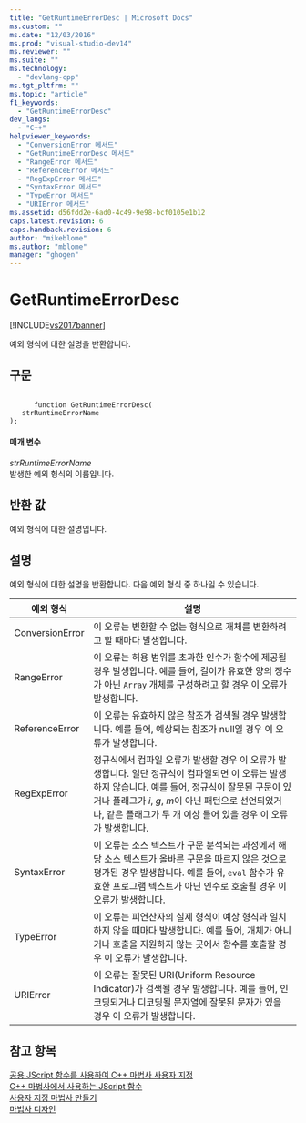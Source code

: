 ```yaml
---
title: "GetRuntimeErrorDesc | Microsoft Docs"
ms.custom: ""
ms.date: "12/03/2016"
ms.prod: "visual-studio-dev14"
ms.reviewer: ""
ms.suite: ""
ms.technology: 
  - "devlang-cpp"
ms.tgt_pltfrm: ""
ms.topic: "article"
f1_keywords: 
  - "GetRuntimeErrorDesc"
dev_langs: 
  - "C++"
helpviewer_keywords: 
  - "ConversionError 메서드"
  - "GetRuntimeErrorDesc 메서드"
  - "RangeError 메서드"
  - "ReferenceError 메서드"
  - "RegExpError 메서드"
  - "SyntaxError 메서드"
  - "TypeError 메서드"
  - "URIError 메서드"
ms.assetid: d56fdd2e-6ad0-4c49-9e98-bcf0105e1b12
caps.latest.revision: 6
caps.handback.revision: 6
author: "mikeblome"
ms.author: "mblome"
manager: "ghogen"
---
```

# GetRuntimeErrorDesc
[!INCLUDE[vs2017banner](../assembler/inline/includes/vs2017banner.md)]

예외 형식에 대한 설명을 반환합니다.  
  
## 구문  
  
```  
  
      function GetRuntimeErrorDesc(   
   strRuntimeErrorName    
);  
```  
  
#### 매개 변수  
 *strRuntimeErrorName*  
 발생한 예외 형식의 이름입니다.  
  
## 반환 값  
 예외 형식에 대한 설명입니다.  
  
## 설명  
 예외 형식에 대한 설명을 반환합니다.  다음 예외 형식 중 하나일 수 있습니다.  
  
|예외 형식|설명|  
|-----------|--------|  
|ConversionError|이 오류는 변환할 수 없는 형식으로 개체를 변환하려고 할 때마다 발생합니다.|  
|RangeError|이 오류는 허용 범위를 초과한 인수가 함수에 제공될 경우 발생합니다.  예를 들어, 길이가 유효한 양의 정수가 아닌 `Array` 개체를 구성하려고 할 경우 이 오류가 발생합니다.|  
|ReferenceError|이 오류는 유효하지 않은 참조가 검색될 경우 발생합니다.  예를 들어, 예상되는 참조가 null일 경우 이 오류가 발생합니다.|  
|RegExpError|정규식에서 컴파일 오류가 발생할 경우 이 오류가 발생합니다.  일단 정규식이 컴파일되면 이 오류는 발생하지 않습니다.  예를 들어, 정규식이 잘못된 구문이 있거나 플래그가 *i*, *g*, *m*이 아닌 패턴으로 선언되었거나, 같은 플래그가 두 개 이상 들어 있을 경우 이 오류가 발생합니다.|  
|SyntaxError|이 오류는 소스 텍스트가 구문 분석되는 과정에서 해당 소스 텍스트가 올바른 구문을 따르지 않은 것으로 평가된 경우 발생합니다.  예를 들어, `eval` 함수가 유효한 프로그램 텍스트가 아닌 인수로 호출될 경우 이 오류가 발생합니다.|  
|TypeError|이 오류는 피연산자의 실제 형식이 예상 형식과 일치하지 않을 때마다 발생합니다.  예를 들어, 개체가 아니거나 호출을 지원하지 않는 곳에서 함수를 호출할 경우 이 오류가 발생합니다.|  
|URIError|이 오류는 잘못된 URI\(Uniform Resource Indicator\)가 검색될 경우 발생합니다.  예를 들어, 인코딩되거나 디코딩될 문자열에 잘못된 문자가 있을 경우 이 오류가 발생합니다.|  
  
## 참고 항목  
 [공용 JScript 함수를 사용하여 C\+\+ 마법사 사용자 지정](../ide/customizing-cpp-wizards-with-common-jscript-functions.md)   
 [C\+\+ 마법사에서 사용하는 JScript 함수](../ide/jscript-functions-for-cpp-wizards.md)   
 [사용자 지정 마법사 만들기](../ide/creating-a-custom-wizard.md)   
 [마법사 디자인](../ide/designing-a-wizard.md)